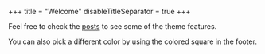 +++
title = "Welcome"
disableTitleSeparator = true
+++

Feel free to check the [posts](/posts) to see some of the theme features. 

You can also pick a different color by using the colored square in the footer.
